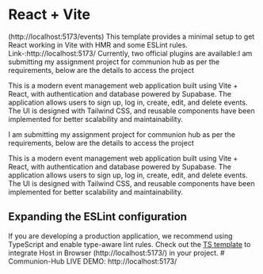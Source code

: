 # React + Vite
(http://localhost:5173/events)
This template provides a minimal setup to get React working in Vite with HMR and some ESLint rules.
Link-:http://localhost:5173/
Currently, two official plugins are available:I am submitting my assignment project for communion hub as per the requirements, below are the details to access the project 

This is a modern event management web application built using Vite + React, with authentication and database powered by Supabase. The application allows users to sign up, log in, create, edit, and delete events. The UI is designed with Tailwind CSS, and reusable components have been implemented for better scalability and maintainability.

I am submitting my assignment project for communion hub as per the requirements, below are the details to access the project 

This is a modern event management web application built using Vite + React, with authentication and database powered by Supabase. The application allows users to sign up, log in, create, edit, and delete events. The UI is designed with Tailwind CSS, and reusable components have been implemented for better scalability and maintainability.

## Expanding the ESLint configuration

If you are developing a production application, we recommend using TypeScript and enable type-aware lint rules. Check out the [TS template](https://github.com/KuldeepPatel1234/Communion-Hub/) to integrate Host in Browser (http://localhost:5173/) in your project.
#   C o m m u n i o n - H u b 
 
LIVE DEMO:
http://localhost:5173/
